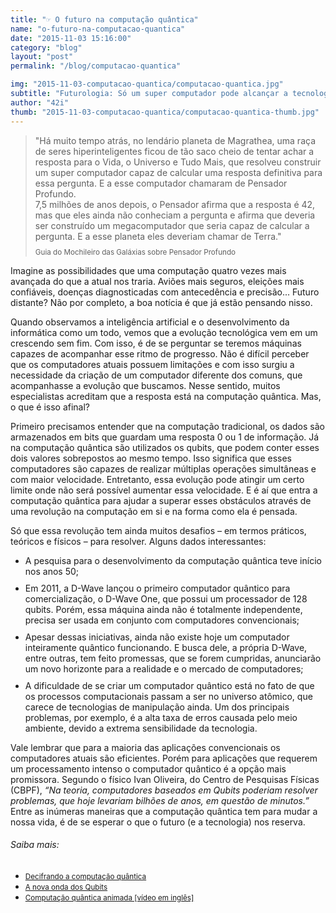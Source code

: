 ```yaml
---
title: "☞ O futuro na computação quântica"
name: "o-futuro-na-computacao-quantica"
date: "2015-11-03 15:16:00"
category: "blog"
layout: "post"
permalink: "/blog/computacao-quantica"

img: "2015-11-03-computacao-quantica/computacao-quantica.jpg"
subtitle: "Futurologia: Só um super computador pode alcançar a tecnologia que buscamos"
author: "42i"
thumb: "2015-11-03-computacao-quantica/computacao-quantica-thumb.jpg"
---
```


<blockquote>
"Há muito tempo atrás, no lendário planeta de Magrathea, uma raça de seres hiperinteligentes ficou de tão saco cheio de tentar achar a resposta para o Vida, o Universo e Tudo Mais, que resolveu construir um super computador capaz de calcular uma resposta definitiva para essa pergunta. E a esse computador chamaram de Pensador Profundo.<br>
7,5 milhões de anos depois, o Pensador afirma que a resposta é 42, mas que eles ainda não conheciam a pergunta e afirma que deveria ser construído um megacomputador que seria capaz de calcular a pergunta. E a esse planeta eles deveriam chamar de Terra."
<small style="display: block; margin-top: 10px;">Guia do Mochileiro das Galáxias sobre Pensador Profundo</small>
</blockquote>

<span class="dropcap">I</span>magine as possibilidades que uma computação quatro vezes mais avançada do que a atual nos traria. Aviões mais seguros, eleições mais confiáveis, doenças diagnosticadas com antecedência e precisão... Futuro distante? Não por completo, a boa notícia é que já estão pensando nisso.

Quando observamos a inteligência artificial e o desenvolvimento da informática como um todo, vemos que a evolução tecnológica vem em um crescendo sem fim. Com isso, é de se perguntar se teremos máquinas capazes de acompanhar esse ritmo de progresso. Não é difícil perceber que os computadores atuais possuem limitações e com isso surgiu a necessidade da criação de um computador diferente dos comuns, que acompanhasse a evolução que buscamos. Nesse sentido, muitos especialistas acreditam que a resposta está na computação quântica. Mas, o que é isso afinal?

Primeiro precisamos entender que na computação tradicional, os dados são armazenados em bits que guardam uma resposta 0 ou 1 de informação. Já na computação quântica são utilizados os qubits, que podem conter esses dois valores sobrepostos ao mesmo tempo. Isso significa que esses computadores são capazes de realizar múltiplas operações simultâneas e com maior velocidade. Entretanto, essa evolução pode atingir um certo limite onde não será possível aumentar essa velocidade. E é aí que entra a computação quântica para ajudar a superar esses obstáculos através de uma revolução na computação em si e na forma como ela é pensada.

Só que essa revolução tem ainda muitos desafios – em termos práticos, teóricos e físicos – para resolver. Alguns dados interessantes:

<ul>
  <li style="margin-bottom: 10px">A pesquisa para o desenvolvimento da computação quântica teve início nos anos 50;</li>
  <li style="margin-bottom: 10px">Em 2011, a D-Wave lançou o primeiro computador quântico para comercialização, o D-Wave One, que possui um processador de 128 qubits. Porém, essa máquina ainda não é totalmente independente, precisa ser usada em conjunto com computadores convencionais;</li>
  <li style="margin-bottom: 10px">Apesar dessas iniciativas, ainda não existe hoje um computador inteiramente quântico funcionando. E busca dele, a própria D-Wave, entre outras, tem feito promessas, que se forem cumpridas, anunciarão um novo horizonte para a realidade e o mercado de computadores;</li>
  <li style="margin-bottom: 10px">A dificuldade de se criar um computador quântico está no fato de que os processos computacionais passam a ser no universo atômico, que carece de tecnologias de manipulação ainda. Um dos principais problemas, por exemplo, é a alta taxa de erros causada pelo meio ambiente, devido a extrema sensibilidade da tecnologia.</li>
</ul>

Vale lembrar que para a maioria das aplicações convencionais os computadores atuais são eficientes. Porém para aplicações que requerem um processamento intenso o computador quântico é a opção mais promissora. Segundo o físico Ivan Oliveira, do Centro de Pesquisas Físicas (CBPF), <em>“Na teoria, computadores baseados em Qubits poderiam resolver problemas, que hoje levariam bilhões de anos, em questão de minutos.”</em> Entre as inúmeras maneiras que a computação quântica tem para mudar a nossa vida, é de se esperar o que o futuro (e a tecnologia) nos reserva.

<h6>Saiba mais:</h6>
<ul>
  <li><a href="http://dfis.uefs.br/caderno/vol10n12/a4MattielCQuantica.pdf" target="_blank"><small>Decifrando a computação quântica</small></a></li>
  <li><a href="http://revistapesquisa.fapesp.br/wp-content/uploads/2012/03/052-0571.pdf" target="_blank"><small>A nova onda dos Qubits</small></a></li>
  <li><a href="https://www.youtube.com/watch?v=T2DXrs0OpHU" target="_blank"><small>Computação quântica animada [vídeo em inglês]</small></li>
</ul>
